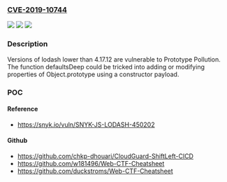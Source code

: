 ### [CVE-2019-10744](https://cve.mitre.org/cgi-bin/cvename.cgi?name=CVE-2019-10744)
![](https://img.shields.io/static/v1?label=Product&message=lodash&color=blue)
![](https://img.shields.io/static/v1?label=Version&message=n%2Fa&color=blue)
![](https://img.shields.io/static/v1?label=Vulnerability&message=Prototype%20Pollution&color=brighgreen)

### Description

Versions of lodash lower than 4.17.12 are vulnerable to Prototype Pollution. The function defaultsDeep could be tricked into adding or modifying properties of Object.prototype using a constructor payload.

### POC

#### Reference
- https://snyk.io/vuln/SNYK-JS-LODASH-450202

#### Github
- https://github.com/chkp-dhouari/CloudGuard-ShiftLeft-CICD
- https://github.com/w181496/Web-CTF-Cheatsheet
- https://github.com/duckstroms/Web-CTF-Cheatsheet

